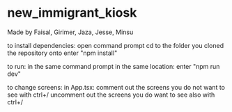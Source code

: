 # new_immigrant_kiosk

Made by Faisal, Girimer, Jaza, Jesse, Minsu

to install dependencies:
open command prompt
cd to the folder you cloned the repository onto
enter "npm install"

to run:
in the same command prompt in the same location:
enter "npm run dev"

to change screens:
in App.tsx:
comment out the screens you do not want to see with ctrl+/
uncomment out the screens you do want to see also with ctrl+/
